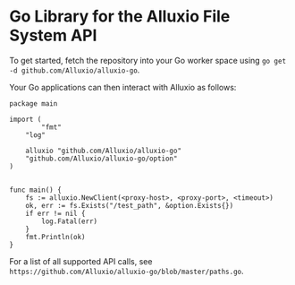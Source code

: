 # Go Library for the Alluxio File System API

To get started, fetch the repository into your Go worker space using `go get -d github.com/Alluxio/alluxio-go`.

Your Go applications can then interact with Alluxio as follows:

```
package main

import (
        "fmt"
	"log"

	alluxio "github.com/Alluxio/alluxio-go"
	"github.com/Alluxio/alluxio-go/option"
)


func main() {
	fs := alluxio.NewClient(<proxy-host>, <proxy-port>, <timeout>)
	ok, err := fs.Exists("/test_path", &option.Exists{})
	if err != nil {
		log.Fatal(err)
	}
	fmt.Println(ok)
}
```

For a list of all supported API calls, see `https://github.com/Alluxio/alluxio-go/blob/master/paths.go`.
